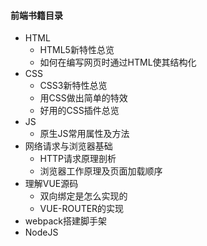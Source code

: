 #### 前端书籍目录

+ HTML
  + HTML5新特性总览
  + 如何在编写网页时通过HTML使其结构化
+ CSS
  + CSS3新特性总览
  + 用CSS做出简单的特效
  + 好用的CSS插件总览
+ JS
  + 原生JS常用属性及方法
+ 网络请求与浏览器基础
  + HTTP请求原理剖析
  + 浏览器工作原理及页面加载顺序
+ 理解VUE源码
  + 双向绑定是怎么实现的
  + VUE-ROUTER的实现
+ webpack搭建脚手架
+ NodeJS